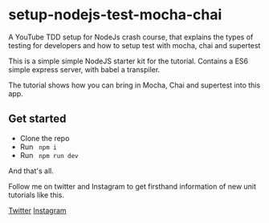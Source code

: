# setup-nodejs-test-mocha-chai
A YouTube TDD setup for NodeJs crash course, that explains the types of testing for developers and how to setup test with mocha, chai and supertest

This is a simple simple NodeJS starter kit for the tutorial. Contains a ES6 simple express server, with babel a transpiler.

The tutorial shows how you can bring in Mocha, Chai and supertest into this app.


## Get started

- Clone the repo
- Run ``` npm i```
- Run ``` npm run dev```

And that's all.

Follow me on twitter and Instagram to get firsthand information of new unit tutorials like this.

[Twitter](https://twitter.com/AnayoOleru)
[Instagram](https://www.instagram.com/anayo.oleru/)